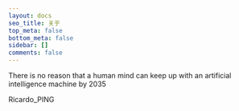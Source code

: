 ```yaml
---
layout: docs
seo_title: 关于
top_meta: false
bottom_meta: false
sidebar: []
comments: false
---
```

There is no reason that a human mind can keep up with an artificial intelligence machine by 2035

Ricardo_PING